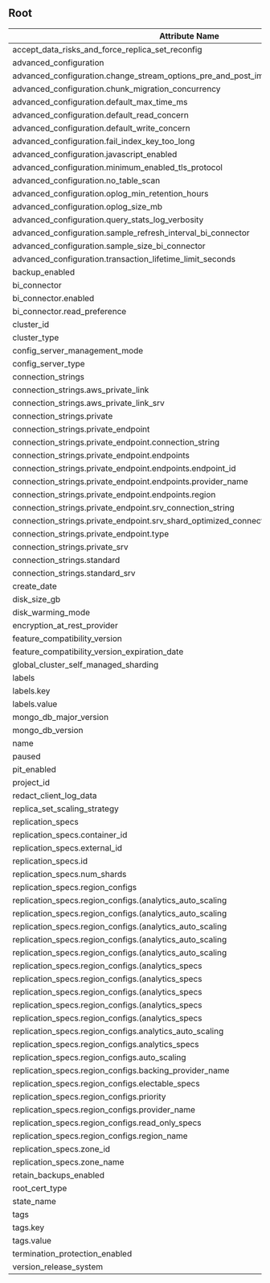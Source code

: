 
## Root

Attribute Name|TPF-Computability
---|---
accept_data_risks_and_force_replica_set_reconfig|optional
advanced_configuration|computed_optional
advanced_configuration.change_stream_options_pre_and_post_images_expire_after_seconds|computed_optional
advanced_configuration.chunk_migration_concurrency|computed_optional
advanced_configuration.default_max_time_ms|computed_optional
advanced_configuration.default_read_concern|computed_optional
advanced_configuration.default_write_concern|computed_optional
advanced_configuration.fail_index_key_too_long|computed_optional
advanced_configuration.javascript_enabled|computed_optional
advanced_configuration.minimum_enabled_tls_protocol|computed_optional
advanced_configuration.no_table_scan|optional
advanced_configuration.oplog_min_retention_hours|optional
advanced_configuration.oplog_size_mb|optional
advanced_configuration.query_stats_log_verbosity|optional
advanced_configuration.sample_refresh_interval_bi_connector|computed_optional
advanced_configuration.sample_size_bi_connector|computed_optional
advanced_configuration.transaction_lifetime_limit_seconds|computed_optional
backup_enabled|computed_optional
bi_connector|computed_optional
bi_connector.enabled|computed_optional
bi_connector.read_preference|computed_optional
cluster_id|computed
cluster_type|required
config_server_management_mode|optional
config_server_type|optional
connection_strings|computed
connection_strings.aws_private_link|computed
connection_strings.aws_private_link_srv|computed
connection_strings.private|computed
connection_strings.private_endpoint|computed
connection_strings.private_endpoint.connection_string|computed
connection_strings.private_endpoint.endpoints|computed
connection_strings.private_endpoint.endpoints.endpoint_id|computed
connection_strings.private_endpoint.endpoints.provider_name|computed
connection_strings.private_endpoint.endpoints.region|computed
connection_strings.private_endpoint.srv_connection_string|computed
connection_strings.private_endpoint.srv_shard_optimized_connection_string|computed
connection_strings.private_endpoint.type|computed
connection_strings.private_srv|computed
connection_strings.standard|computed
connection_strings.standard_srv|computed
create_date|computed
disk_size_gb|optional
disk_warming_mode|computed
encryption_at_rest_provider|computed_optional
feature_compatibility_version|optional
feature_compatibility_version_expiration_date|optional
global_cluster_self_managed_sharding|computed_optional
labels|computed_optional
labels.key|computed_optional
labels.value|computed_optional
mongo_db_major_version|computed_optional
mongo_db_version|computed
name|required
paused|computed_optional
pit_enabled|computed_optional
project_id|required
redact_client_log_data|computed_optional
replica_set_scaling_strategy|optional
replication_specs|required
replication_specs.container_id|computed
replication_specs.external_id|computed
replication_specs.id|computed
replication_specs.num_shards|computed_optional
replication_specs.region_configs|required
replication_specs.region_configs.(analytics_auto_scaling|auto_scaling).compute_enabled|computed_optional
replication_specs.region_configs.(analytics_auto_scaling|auto_scaling).compute_max_instance_size|computed_optional
replication_specs.region_configs.(analytics_auto_scaling|auto_scaling).compute_min_instance_size|computed_optional
replication_specs.region_configs.(analytics_auto_scaling|auto_scaling).compute_scale_down_enabled|computed_optional
replication_specs.region_configs.(analytics_auto_scaling|auto_scaling).disk_gb_enabled|computed_optional
replication_specs.region_configs.(analytics_specs|electable_specs|read_only_specs).disk_iops|computed_optional
replication_specs.region_configs.(analytics_specs|electable_specs|read_only_specs).disk_size_gb|computed_optional
replication_specs.region_configs.(analytics_specs|electable_specs|read_only_specs).ebs_volume_type|computed_optional
replication_specs.region_configs.(analytics_specs|electable_specs|read_only_specs).instance_size|computed_optional
replication_specs.region_configs.(analytics_specs|electable_specs|read_only_specs).node_count|computed_optional
replication_specs.region_configs.analytics_auto_scaling|optional
replication_specs.region_configs.analytics_specs|computed_optional
replication_specs.region_configs.auto_scaling|optional
replication_specs.region_configs.backing_provider_name|optional
replication_specs.region_configs.electable_specs|computed_optional
replication_specs.region_configs.priority|required
replication_specs.region_configs.provider_name|required
replication_specs.region_configs.read_only_specs|computed_optional
replication_specs.region_configs.region_name|required
replication_specs.zone_id|computed
replication_specs.zone_name|computed_optional
retain_backups_enabled|optional
root_cert_type|computed_optional
state_name|computed
tags|optional
tags.key|required
tags.value|required
termination_protection_enabled|computed_optional
version_release_system|computed_optional